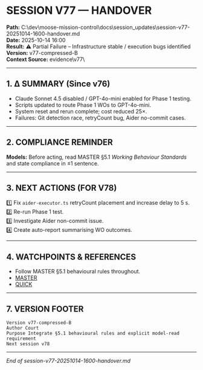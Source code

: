 # SESSION V77 — HANDOVER  
**Path:** C:\dev\moose-mission-control\docs\session_updates\session-v77-20251014-1600-handover.md  
**Date:** 2025-10-14 16:00  
**Result:** ⚠️ Partial Failure – Infrastructure stable / execution bugs identified  
**Version:** v77-compressed-B  
**Context Source:** evidence\v77\

---

## 1. Δ SUMMARY (Since v76)

- Claude Sonnet 4.5 disabled / GPT-4o-mini enabled for Phase 1 testing.  
- Scripts updated to route Phase 1 WOs to GPT-4o-mini.  
- System reset and rerun complete; cost reduced 25×.  
- Failures: Git detection race, retryCount bug, Aider no-commit cases.

---

## 2. COMPLIANCE REMINDER
**Models:** Before acting, read MASTER §5.1 *Working Behaviour Standards* and state compliance in ≤1 sentence.  

---

## 3. NEXT ACTIONS (FOR V78)
1️⃣ Fix `aider-executor.ts` retryCount placement and increase delay to 5 s.  
2️⃣ Re-run Phase 1 test.  
3️⃣ Investigate Aider non-commit issue.  
4️⃣ Create auto-report summarising WO outcomes.

---

## 4. WATCHPOINTS & REFERENCES
- Follow MASTER §5.1 behavioural rules throughout.  
- [MASTER](C:\dev\moose-mission-control\docs\session_updates\SESSION_HANDOVER_MASTER.md)  
- [QUICK](C:\dev\moose-mission-control\docs\session_updates\SESSION_START_QUICK.md)

---

## 7. VERSION FOOTER
```
Version v77-compressed-B  
Author Court  
Purpose Integrate §5.1 behavioural rules and explicit model-read requirement  
Next session v78
```
---
*End of session-v77-20251014-1600-handover.md*
